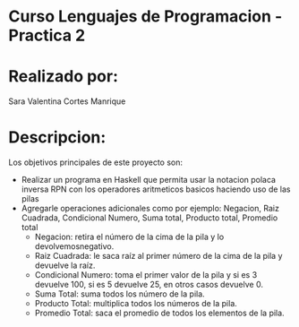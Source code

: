 # Curso Lenguajes de Programacion - Practica 2
# Realizado por:
Sara Valentina Cortes Manrique
# Descripcion:
Los objetivos principales de este proyecto son:
- Realizar un programa en Haskell que permita usar la notacion polaca inversa RPN con los operadores aritmeticos basicos haciendo uso de las pilas
- Agregarle operaciones adicionales como por ejemplo: Negacion, Raiz Cuadrada, Condicional Numero, Suma total, Producto total, Promedio total
  - Negacion: retira el número de la cima de la pila y lo devolvemosnegativo.
  - Raiz Cuadrada: le saca raíz al primer número de la cima de la pila y devuelve la raíz.
  - Condicional Numero: toma el primer valor de la pila y si es 3 devuelve 100, si es 5 devuelve 25, en otros casos devuelve 0.
  - Suma Total: suma todos los  número de la pila.
  - Producto Total: multiplica todos los números de la pila.
  - Promedio Total: saca el promedio de todos los elementos de la pila.
